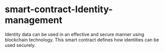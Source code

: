 # smart-contract-Identity-management
Identity data can be used in an effective and secure manner using blockchain technology. This smart contract defines how identities can be used securely.
